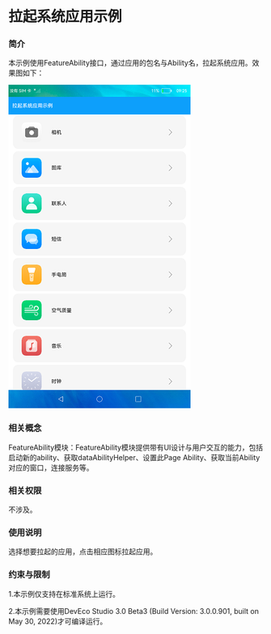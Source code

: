 # 拉起系统应用示例

### 简介

本示例使用FeatureAbility接口，通过应用的包名与Ability名，拉起系统应用。效果图如下：

![](screenshots/device/main.png)

### 相关概念

FeatureAbility模块：FeatureAbility模块提供带有UI设计与用户交互的能力，包括启动新的ability、获取dataAbilityHelper、设置此Page Ability、获取当前Ability对应的窗口，连接服务等。

### 相关权限

不涉及。

### 使用说明

选择想要拉起的应用，点击相应图标拉起应用。

### 约束与限制

1.本示例仅支持在标准系统上运行。

2.本示例需要使用DevEco Studio 3.0 Beta3 (Build Version: 3.0.0.901, built on May 30, 2022)才可编译运行。